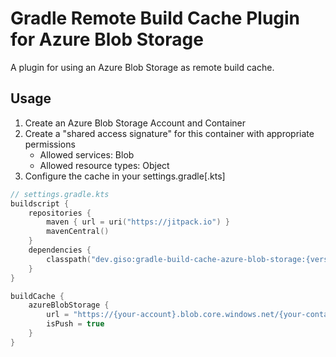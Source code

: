 # Gradle Remote Build Cache Plugin for Azure Blob Storage
A plugin for using an Azure Blob Storage as remote build cache.

## Usage
1. Create an Azure Blob Storage Account and Container
2. Create a "shared access signature" for this container with appropriate permissions
   * Allowed services: Blob
   * Allowed resource types: Object
3. Configure the cache in your settings.gradle\[.kts\]
```kotlin
// settings.gradle.kts
buildscript {
    repositories {
        maven { url = uri("https://jitpack.io") }
        mavenCentral()
    }
    dependencies {
        classpath("dev.giso:gradle-build-cache-azure-blob-storage:{version}")
    }
}

buildCache {
    azureBlobStorage {
        url = "https://{your-account}.blob.core.windows.net/{your-container}?{your-sas-token}"
        isPush = true
    }
}
```
 